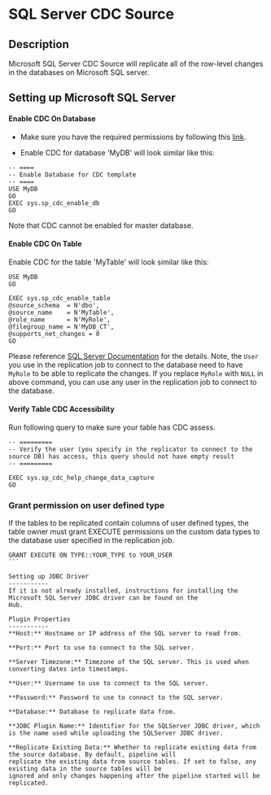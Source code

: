 # SQL Server CDC Source


Description
-----------
Microsoft SQL Server CDC Source will replicate all of the row-level changes in the databases on Microsoft SQL server.

Setting up Microsoft SQL Server
-----------
#### Enable CDC On Database
* Make sure you have the required permissions by following this [link](https://docs.microsoft.com/en-us/sql/integration-services/change-data-capture/sql-server-connection-required-permissions-for-the-cdc-designer?view=sql-server-ver15).

* Enable CDC for database 'MyDB' will look similar like this:
```
-- ====
-- Enable Database for CDC template
-- ====
USE MyDB
GO
EXEC sys.sp_cdc_enable_db
GO
```
Note that CDC cannot be enabled for master database.

#### Enable CDC On Table
Enable CDC for the table 'MyTable' will look similar like this:
```
USE MyDB
GO

EXEC sys.sp_cdc_enable_table
@source_schema  = N'dbo',
@source_name    = N'MyTable',
@role_name      = N'MyRole',
@filegroup_name = N'MyDB_CT',
@supports_net_changes = 0
GO
```
Please reference [SQL Server Documentation](https://docs.microsoft.com/en-us/sql/relational-databases/track-changes/enable-and-disable-change-data-capture-sql-server?view=sql-server-ver15#enable-for-a-table) for the details.
Note, the `User` you use in the replication job to connect to the database need to have `MyRole` to be able to replicate the changes.
If you replace `MyRole` with `NULL` in above command, you can use any user in the replication job to connect to the database.

#### Verify Table CDC Accessibility
Run following query to make sure your table has CDC assess.
```
-- =========
-- Verify the user (you specify in the replicator to connect to the source DB) has access, this query should not have empty result
-- =========

EXEC sys.sp_cdc_help_change_data_capture
GO
```

### Grant permission on user defined type
If the tables to be replicated contain columns of user defined types, the table owner must grant EXECUTE permissions on
the custom data types to the database user specified in the replication job.
``````
GRANT EXECUTE ON TYPE::YOUR_TYPE to YOUR_USER
```

Setting up JDBC Driver
-----------
If it is not already installed, instructions for installing the Microsoft SQL Server JDBC driver can be found on the 
Hub.

Plugin Properties
-----------
**Host:** Hostname or IP address of the SQL server to read from.

**Port:** Port to use to connect to the SQL server.

**Server Timezone:** Timezone of the SQL server. This is used when converting dates into timestamps.

**User:** Username to use to connect to the SQL server.

**Password:** Password to use to connect to the SQL server.

**Database:** Database to replicate data from.

**JDBC Plugin Name:** Identifier for the SQLServer JDBC driver, which is the name used while uploading the SQLServer JDBC driver.

**Replicate Existing Data:** Whether to replicate existing data from the source database. By default, pipeline will 
replicate the existing data from source tables. If set to false, any existing data in the source tables will be 
ignored and only changes happening after the pipeline started will be replicated.
